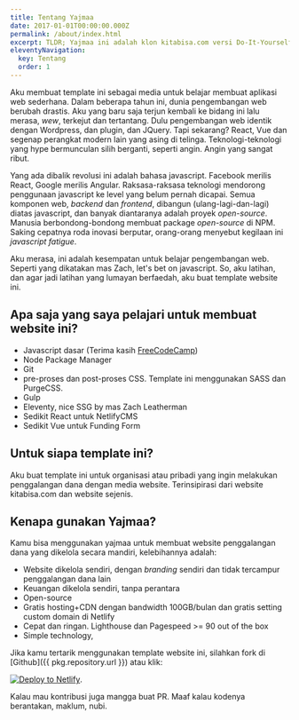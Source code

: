```yaml
---
title: Tentang Yajmaa
date: 2017-01-01T00:00:00.000Z
permalink: /about/index.html
excerpt: TLDR; Yajmaa ini adalah klon kitabisa.com versi Do-It-Yourself
eleventyNavigation:
  key: Tentang
  order: 1
---
```

Aku membuat template ini sebagai media untuk belajar membuat aplikasi web sederhana. Dalam beberapa tahun ini, dunia pengembangan web berubah drastis. Aku yang baru saja terjun kembali ke bidang ini lalu merasa, _wew_, terkejut dan tertantang. Dulu pengembangan web identik dengan Wordpress, dan plugin, dan JQuery. Tapi sekarang? React, Vue dan segenap perangkat modern lain yang asing di telinga. Teknologi-teknologi yang hype bermunculan silih berganti, seperti angin. Angin yang sangat ribut.

Yang ada dibalik revolusi ini adalah bahasa javascript. Facebook merilis React, Google merilis Angular. Raksasa-raksasa teknologi mendorong penggunaan javascript ke level yang belum pernah dicapai. Semua komponen web, _backend_ dan _frontend_, dibangun (ulang-lagi-dan-lagi) diatas javascript, dan banyak diantaranya adalah proyek _open-source_. Manusia berbondong-bondong membuat package _open-source_ di NPM. Saking cepatnya roda inovasi berputar, orang-orang menyebut kegilaan ini _javascript fatigue_.

Aku merasa, ini adalah kesempatan untuk belajar pengembangan web. Seperti yang dikatakan mas Zach, let's bet on javascript. So, aku latihan, dan agar jadi latihan yang lumayan berfaedah, aku buat template website ini.

## Apa saja yang saya pelajari untuk membuat website ini?

 - Javascript dasar (Terima kasih [FreeCodeCamp](https://freecodecamp.com))
 - Node Package Manager
 - Git
 - pre-proses dan post-proses CSS. Template ini menggunakan SASS dan PurgeCSS.
 - Gulp
 - Eleventy, nice SSG by mas Zach Leatherman
 - Sedikit React untuk NetlifyCMS
 - Sedikit Vue untuk Funding Form

## Untuk siapa template ini?

Aku buat template ini untuk organisasi atau pribadi yang ingin melakukan penggalangan dana dengan media website. Terinsipirasi dari website kitabisa.com dan website sejenis.

## Kenapa gunakan Yajmaa?

Kamu bisa menggunakan yajmaa untuk membuat website penggalangan dana yang dikelola secara mandiri, kelebihannya adalah:

- Website dikelola sendiri, dengan _branding_ sendiri dan tidak tercampur penggalangan dana lain
- Keuangan dikelola sendiri, tanpa perantara
- Open-source
- Gratis hosting+CDN dengan bandwidth 100GB/bulan dan gratis setting custom domain di Netlify
- Cepat dan ringan. Lighthouse dan Pagespeed >= 90 out of the box
- Simple technology, 

Jika kamu tertarik menggunakan template website ini, silahkan fork di [Github]({{ pkg.repository.url }}) atau klik:

[![Deploy to Netlify](https://www.netlify.com/img/deploy/button.svg)](https://app.netlify.com/start/deploy?repository=https://github.com/zulvkr/yajmaa&stack=cms).

Kalau mau kontribusi juga mangga buat PR. Maaf kalau kodenya berantakan, maklum, nubi.